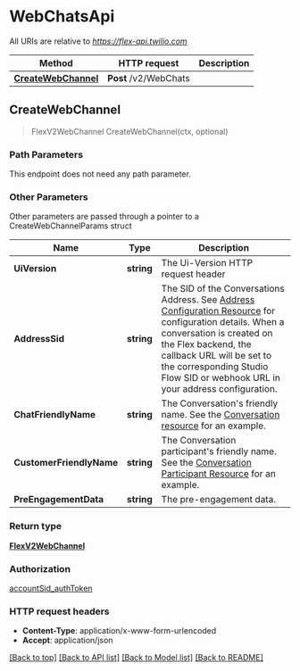 # WebChatsApi

All URIs are relative to *https://flex-api.twilio.com*

Method | HTTP request | Description
------------- | ------------- | -------------
[**CreateWebChannel**](WebChatsApi.md#CreateWebChannel) | **Post** /v2/WebChats | 



## CreateWebChannel

> FlexV2WebChannel CreateWebChannel(ctx, optional)





### Path Parameters

This endpoint does not need any path parameter.

### Other Parameters

Other parameters are passed through a pointer to a CreateWebChannelParams struct


Name | Type | Description
------------- | ------------- | -------------
**UiVersion** | **string** | The Ui-Version HTTP request header
**AddressSid** | **string** | The SID of the Conversations Address. See [Address Configuration Resource](https://www.twilio.com/docs/conversations/api/address-configuration-resource) for configuration details. When a conversation is created on the Flex backend, the callback URL will be set to the corresponding Studio Flow SID or webhook URL in your address configuration.
**ChatFriendlyName** | **string** | The Conversation's friendly name. See the [Conversation resource](https://www.twilio.com/docs/conversations/api/conversation-resource) for an example.
**CustomerFriendlyName** | **string** | The Conversation participant's friendly name. See the [Conversation Participant Resource](https://www.twilio.com/docs/conversations/api/conversation-participant-resource) for an example.
**PreEngagementData** | **string** | The pre-engagement data.

### Return type

[**FlexV2WebChannel**](FlexV2WebChannel.md)

### Authorization

[accountSid_authToken](../README.md#accountSid_authToken)

### HTTP request headers

- **Content-Type**: application/x-www-form-urlencoded
- **Accept**: application/json

[[Back to top]](#) [[Back to API list]](../README.md#documentation-for-api-endpoints)
[[Back to Model list]](../README.md#documentation-for-models)
[[Back to README]](../README.md)

